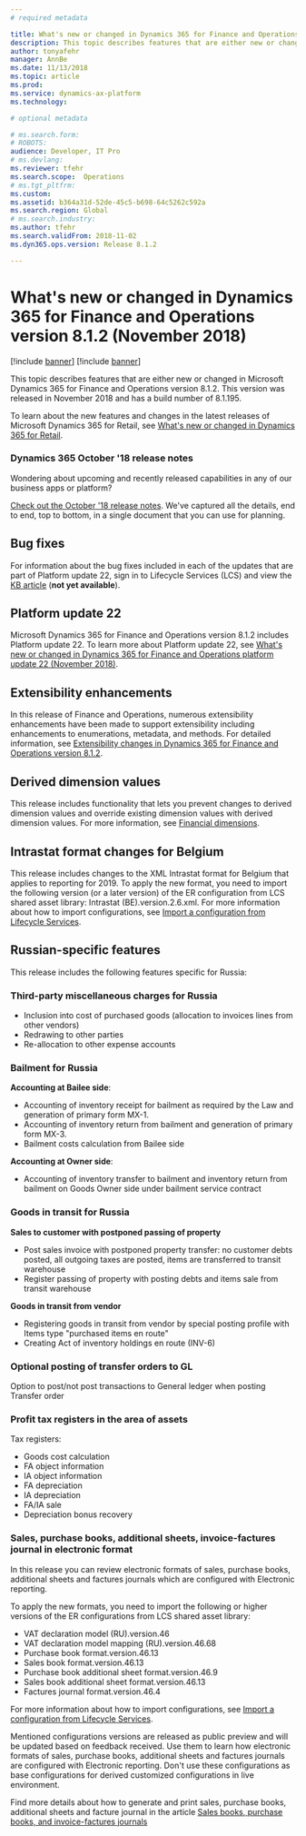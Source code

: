 ```yaml
---
# required metadata

title: What's new or changed in Dynamics 365 for Finance and Operations version 8.1.2 (November 2018)
description: This topic describes features that are either new or changed in Dynamics 365 for Finance and Operations version 8.1.2. This version was released in November 2018.
author: tonyafehr
manager: AnnBe
ms.date: 11/13/2018
ms.topic: article
ms.prod: 
ms.service: dynamics-ax-platform
ms.technology: 

# optional metadata

# ms.search.form: 
# ROBOTS: 
audience: Developer, IT Pro
# ms.devlang: 
ms.reviewer: tfehr
ms.search.scope:  Operations
# ms.tgt_pltfrm: 
ms.custom: 
ms.assetid: b364a31d-52de-45c5-b698-64c5262c592a
ms.search.region: Global
# ms.search.industry: 
ms.author: tfehr
ms.search.validFrom: 2018-11-02 
ms.dyn365.ops.version: Release 8.1.2

---
```

# What's new or changed in Dynamics 365 for Finance and Operations version 8.1.2 (November 2018)

[!include [banner](../includes/banner.md)]
[!include [banner](../includes/preview-banner.md)]

This topic describes features that are either new or changed in Microsoft Dynamics 365 for Finance and Operations version 8.1.2. This version was released in November 2018 and has a build number of 8.1.195.

To learn about the new features and changes in the latest releases of Microsoft Dynamics 365 for Retail, see [What's new or changed in Dynamics 365 for Retail](https://docs.microsoft.com/en-us/dynamics365/unified-operations/retail/get-started/whats-new).

### Dynamics 365 October '18 release notes
Wondering about upcoming and recently released capabilities in any of our business apps or platform? 

[Check out the October '18 release notes](https://go.microsoft.com/fwlink/?linkid=870424). We've captured all the details, end to end, top to bottom, in a single document that you can use for planning. 

## Bug fixes
For information about the bug fixes included in each of the updates that are part of Platform update 22, sign in to Lifecycle Services (LCS) and view the [KB article](https://go.microsoft.com/fwlink/?linkid=2037783) (**not yet available**).

## Platform update 22
Microsoft Dynamics 365 for Finance and Operations version 8.1.2 includes Platform update 22. To learn more about Platform update 22, see 
[What's new or changed in Dynamics 365 for Finance and Operations platform update 22 (November 2018)](whats-new-platform-update-22.md).

## Extensibility enhancements
In this release of Finance and Operations, numerous extensibility enhancements have been made to support extensibility including enhancements to enumerations, metadata, and methods. For detailed information, see [Extensibility changes in Dynamics 365 for Finance and Operations version 8.1.2](../../dev-itpro/extensibility/extensibility-changes-812.md).

## Derived dimension values
This release includes functionality that lets you prevent changes to derived dimension values and override existing dimension values with derived dimension values. For more information, see [Financial dimensions](../../financials/general-ledger/financial-dimensions.md).

## Intrastat format changes for Belgium
This release includes changes to the XML Intrastat format for Belgium that applies to reporting for 2019. To apply the new format, you need to import the following version (or a later version) of the ER configuration from LCS shared asset library: Intrastat (BE).version.2.6.xml. For more information about how to import configurations, see [Import a configuration from Lifecycle Services](../../dev-itpro/analytics/tasks/er-import-configuration-lifecycle-services.md). 

## Russian-specific features
This release includes the following features specific for Russia:

### Third-party miscellaneous charges for Russia
- Inclusion into cost of purchased goods (allocation to invoices lines from other vendors) 
- Redrawing to other parties 
- Re-allocation to other expense accounts

### Bailment for Russia

**Accounting at Bailee side**:
 - Accounting of inventory receipt for bailment as required by the Law and generation of primary form MX-1. 
 - Accounting of inventory return from bailment and generation of primary form MX-3. 
 - Bailment costs calculation from Bailee side
 
 **Accounting at Owner side**:
 - Accounting of inventory transfer to bailment and inventory return from bailment on Goods Owner side under bailment service contract

### Goods in transit for Russia

**Sales to customer with postponed passing of property**
 - Post sales invoice with postponed property transfer: no customer debts posted, all outgoing taxes are posted, items are transferred to transit warehouse 
 - Register passing of property with posting debts and items sale from transit warehouse

**Goods in transit from vendor**
 - Registering goods in transit from vendor by special posting profile with Items type "purchased items en route" 
 - Creating Act of inventory holdings en route (INV-6)

### Optional posting of transfer orders to GL
Option to post/not post transactions to General ledger when posting Transfer order

### Profit tax registers in the area of assets
Tax registers: 
 - Goods cost calculation
 - FA object information 
 - IA object information 
 - FA depreciation 
 - IA depreciation 
 - FA/IA sale 
 - Depreciation bonus recovery

### Sales, purchase books, additional sheets, invoice-factures journal in electronic format
In this release you can review electronic formats of sales, purchase books, additional sheets and factures journals which are configured with Electronic reporting. 

To apply the new formats, you need to import the following or higher versions of the ER configurations from LCS shared asset library:  
 - VAT declaration model (RU).version.46
 - VAT declaration model mapping (RU).version.46.68
 - Purchase book format.version.46.13
 - Sales book format.version.46.13
 - Purchase book additional sheet format.version.46.9
 - Sales book additional sheet format.version.46.13
 - Factures journal format.version.46.4
 
For more information about how to import configurations, see [Import a configuration from Lifecycle Services](../../dev-itpro/analytics/tasks/er-import-configuration-lifecycle-services.md). 

Mentioned configurations versions are released as public preview and will be updated based on feedback received.
Use them to learn how electronic formats of sales, purchase books, additional sheets and factures journals are configured with Electronic reporting. Don't use these configurations as base configurations for derived customized configurations in live environment.

Find more details about how to generate and print sales, purchase books, additional sheets and facture journal in the article [Sales books, purchase books, and invoice-factures journals](https://docs.microsoft.com/en-us/dynamics365/unified-operations/financials/localizations/rus-sales-books-purchase-books)
